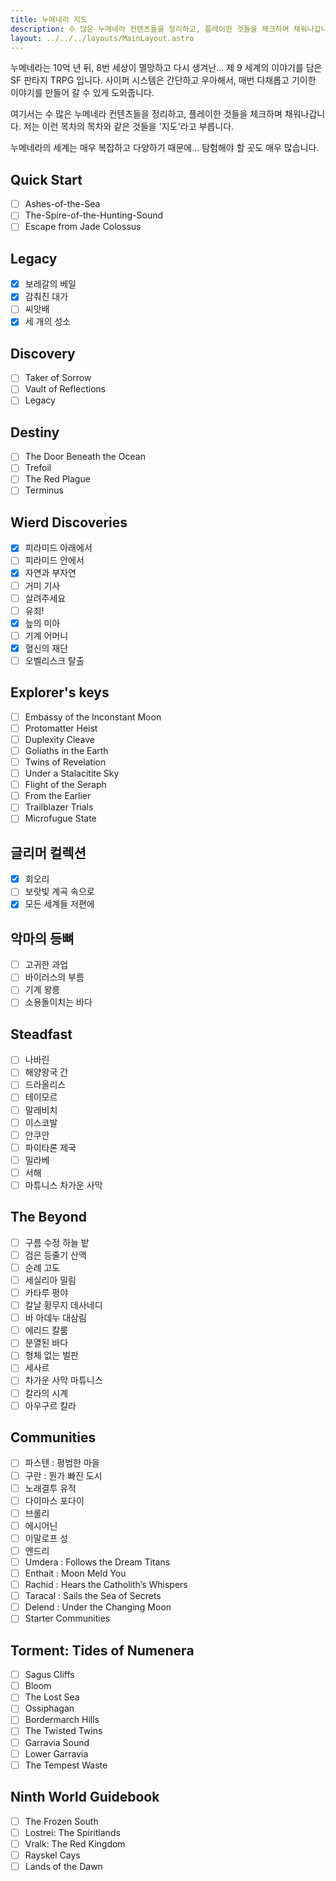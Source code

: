 ```yaml
---
title: 누메네라 지도
description: 수 많은 누메네라 컨텐츠들을 정리하고, 플레이한 것들을 체크하며 채워나갑니다.
layout: ../../../layouts/MainLayout.astro
---
```


누메네라는 10억 년 뒤, 8번 세상이 멸망하고 다시 생겨난... 제 9 세계의 이야기를 담은 SF 판타지 TRPG 입니다. 사이퍼 시스템은 간단하고 우아해서, 매번 다채롭고 기이한 이야기를 만들어 갈 수 있게 도와줍니다.

여기서는 수 많은 누메네라 컨텐츠들을 정리하고, 플레이한 것들을 체크하며 채워나갑니다. 저는 이런 목차의 목차와 같은 것들을 '지도'라고 부릅니다.

누메네라의 세계는 매우 복잡하고 다양하기 때문에... 탐험해야 할 곳도 매우 많습니다.

## Quick Start

- [ ] Ashes-of-the-Sea
- [ ] The-Spire-of-the-Hunting-Sound
- [ ] Escape from Jade Colossus

## Legacy

- [x] 보레갈의 베일
- [x] 감춰진 대가
- [ ] 씨앗배
- [x] 세 개의 성소

## Discovery

- [ ] Taker of Sorrow
- [ ] Vault of Reflections
- [ ] Legacy

## Destiny

- [ ] The Door Beneath the Ocean
- [ ] Trefoil
- [ ] The Red Plague
- [ ] Terminus

## Wierd Discoveries

- [x] 피라미드 아래에서
- [ ] 피라미드 안에서
- [x] 자연과 부자연
- [ ] 거미 기사
- [ ] 살려주세요
- [ ] 유죄!	
- [x] 늪의 미아
- [ ] 기계 어머니
- [x] 혈신의 재단
- [ ] 오벨리스크 탈출

## Explorer's keys

- [ ] Embassy of the Inconstant Moon
- [ ] Protomatter Heist
- [ ] Duplexity Cleave
- [ ] Goliaths in the Earth
- [ ] Twins of Revelation
- [ ] Under a Stalacitite Sky
- [ ] Flight of the Seraph
- [ ] From the Earlier
- [ ] Trailblazer Trials
- [ ] Microfugue State

## 글리머 컬렉션

- [x] 회오리
- [ ] 보랏빛 계곡 속으로
- [x] 모든 세계들 저편에

## 악마의 등뼈

- [ ] 고귀한 과업
- [ ] 바이러스의 부름
- [ ] 기계 왕릉
- [ ] 소용돌이치는 바다

## Steadfast

- [ ] 나바린
- [ ] 해양왕국 간
- [ ] 드라올리스
- [ ] 테이모르
- [ ] 말레비치
- [ ] 이스코발
- [ ] 안쿠안
- [ ] 파이타론 제국
- [ ] 밀라베
- [ ] 서해
- [ ] 마튜니스 차가운 사막

## The Beyond

- [ ] 구름 수정 하늘 밭
- [ ] 검은 등줄기 산맥
- [ ] 순례 고도
- [ ] 세실리아 밀림
- [ ] 카타루 평야
- [ ] 칼날 황무지 데사네디
- [ ] 바 아데누 대삼림
- [ ] 에리드 칼룸
- [ ] 분열된 바다
- [ ] 형체 없는 벌판
- [ ] 세사르
- [ ] 차가운 사막 마튜니스
- [ ] 칼라의 시계
- [ ] 아우구르 칼라

## Communities

- [ ] 파스텐 : 평범한 마을
- [ ] 구란 : 뭔가 빠진 도시
- [ ] 노래결투 유적
- [ ] 다이마스 포다이
- [ ] 브롤리
- [ ] 에시어닌
- [ ] 이말로프 성
- [ ] 엔드리 
- [ ] Umdera : Follows the Dream Titans
- [ ] Enthait : Moon Meld You
- [ ] Rachid : Hears the Catholith’s Whispers
- [ ] Taracal : Sails the Sea of Secrets
- [ ] Delend : Under the Changing Moon
- [ ] Starter Communities

## Torment: Tides of Numenera

- [ ] Sagus Cliffs
- [ ] Bloom
- [ ] The Lost Sea
- [ ] Ossiphagan
- [ ] Bordermarch Hills
- [ ] The Twisted Twins
- [ ] Garravia Sound
- [ ] Lower Garravia
- [ ] The Tempest Waste 

## Ninth World Guidebook

- [ ] The Frozen South
- [ ] Lostrei: The Spiritlands
- [ ] Vralk: The Red Kingdom
- [ ] Rayskel Cays
- [ ] Lands of the Dawn 
<!-- 
## Into the Outside

## Into the Night

## Into the Deep

## Voices of the Datasphere

## Priest of the Aeons

## Building Tomorrow

## Numenera Technology Compendium

## Ninth World Bestiary 1, 2, 3 -->
